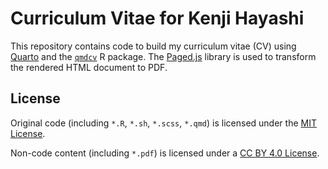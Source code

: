 # Curriculum Vitae for Kenji Hayashi

This repository contains code to build my curriculum vitae (CV) using [Quarto](https://quarto.org) and the [`qmdcv`](https://github.com/kthayashi/qmdcv) R package. The [Paged.js](https://pagedjs.org) library is used to transform the rendered HTML document to PDF.

## License

Original code (including `*.R`, `*.sh`, `*.scss`, `*.qmd`) is licensed under the [MIT License](https://github.com/kthayashi/cv/blob/main/LICENSE-CODE).

Non-code content (including `*.pdf`) is licensed under a [CC BY 4.0 License](https://github.com/kthayashi/cv/blob/main/LICENSE).
